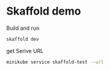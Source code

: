 # Skaffold demo

Build and run

```sh
skaffold dev
```

get Serive URL

```sh
minikube service skaffold-test --url
```
